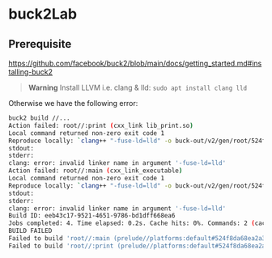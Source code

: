 # buck2Lab


## Prerequisite

https://github.com/facebook/buck2/blob/main/docs/getting_started.md#installing-buck2

> **Warning**
> Install LLVM i.e. clang & lld: `sudo apt install clang lld`

Otherwise we have the following error:

```sh
buck2 build //...
Action failed: root//:print (cxx_link lib_print.so)
Local command returned non-zero exit code 1
Reproduce locally: `clang++ "-fuse-ld=lld" -o buck-out/v2/gen/root/524f8da68ea2a374/__print__/lib_print.so @buck-out/v2/gen/root/524f8da68ea2a374/__print__/lib_print.so.linker.argsfile`
stdout:
stderr:
clang: error: invalid linker name in argument '-fuse-ld=lld'
Action failed: root//:main (cxx_link_executable)
Local command returned non-zero exit code 1
Reproduce locally: `clang++ "-fuse-ld=lld" -o buck-out/v2/gen/root/524f8da68ea2a374/__main__/main @buck-out/v2/gen/root/524f8da68ea2a374/__main__/main.linker.argsfile`
stdout:
stderr:
clang: error: invalid linker name in argument '-fuse-ld=lld'
Build ID: eeb43c17-9521-4651-9786-bd1dff668ea6
Jobs completed: 4. Time elapsed: 0.2s. Cache hits: 0%. Commands: 2 (cached: 0, remote: 0, local: 2)
BUILD FAILED
Failed to build 'root//:main (prelude//platforms:default#524f8da68ea2a374)'
Failed to build 'root//:print (prelude//platforms:default#524f8da68ea2a374)'
```

